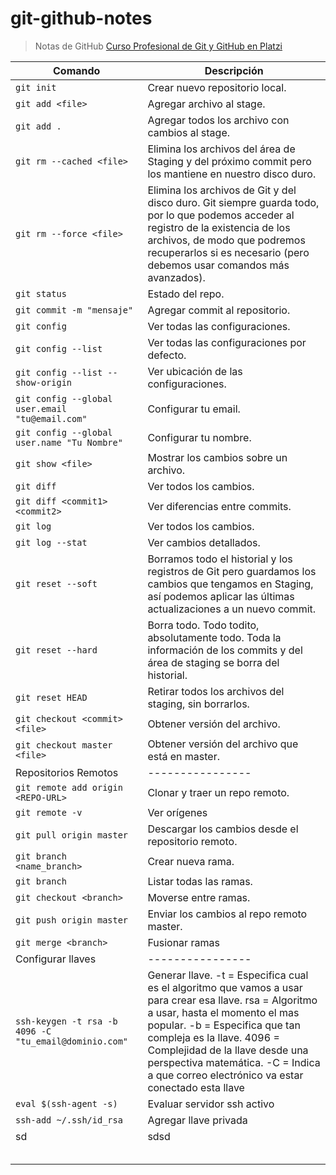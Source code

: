 # git-github-notes
> Notas de GitHub [Curso Profesional de Git y GitHub en Platzi](https://platzi.com/clases/git-github/)


| Comando | Descripción |
|---------|-------------|
|`git init`|Crear nuevo repositorio local.|
|`git add <file>`|Agregar archivo al stage.|
|`git add .`|Agregar todos los archivo con cambios al stage.|
|`git rm --cached <file>`|Elimina los archivos del área de Staging y del próximo commit pero los mantiene en nuestro disco duro.|
|`git rm --force <file>`|Elimina los archivos de Git y del disco duro. Git siempre guarda todo, por lo que podemos acceder al registro de la existencia de los archivos, de modo que podremos recuperarlos si es necesario (pero debemos usar comandos más avanzados).|
|`git status`|Estado del repo.|
|`git commit -m "mensaje"`|Agregar commit al repositorio.|
|`git config`|Ver todas las configuraciones.|
|`git config --list`|Ver todas las configuraciones por defecto.|
|`git config --list --show-origin`|Ver ubicación de las configuraciones.|
|`git config --global user.email "tu@email.com"`|Configurar tu email.|
|`git config --global user.name "Tu Nombre"`|Configurar tu nombre.|
|`git show <file>`|Mostrar los cambios sobre un archivo.|
|`git diff`|Ver todos los cambios.|
|`git diff <commit1> <commit2>`|Ver diferencias entre commits.|
|`git log`|Ver todos los cambios.|
|`git log --stat`|Ver cambios detallados.|
|`git reset --soft`|Borramos todo el historial y los registros de Git pero guardamos los cambios que tengamos en Staging, así podemos aplicar las últimas actualizaciones a un nuevo commit.|
|`git reset --hard`|Borra todo. Todo todito, absolutamente todo. Toda la información de los commits y del área de staging se borra del historial.|
|`git reset HEAD`|Retirar todos los archivos del staging, sin borrarlos.|
|`git checkout <commit> <file>`|Obtener versión del archivo.|
|`git checkout master <file>`|Obtener versión del archivo que está en master.|
|Repositorios Remotos|----------------|
|`git remote add origin <REPO-URL>`|Clonar y traer un repo remoto.|
|`git remote -v`|Ver orígenes|
|`git pull origin master`|Descargar los cambios desde el repositorio remoto.|
|`git branch <name_branch>`|Crear nueva rama.|
|`git branch`|Listar todas las ramas.|
|`git checkout <branch>`|Moverse entre ramas.|
|`git push origin master`|Enviar los cambios al repo remoto master.|
|`git merge <branch>`|Fusionar ramas|
|Configurar llaves|----------------|
|`ssh-keygen -t rsa -b 4096 -C "tu_email@dominio.com"`|Generar llave. -t = Especifica cual es el algoritmo que vamos a usar para crear esa llave. rsa = Algoritmo a usar, hasta el momento el mas popular. -b = Especifica que tan compleja es la llave. 4096 = Complejidad de la llave desde una perspectiva matemática. -C = Indica a que correo electrónico va estar conectado esta llave|
|`eval $(ssh-agent -s)`|Evaluar servidor ssh activo|
|`ssh-add ~/.ssh/id_rsa`|Agregar llave privada|
|sd|sdsd|
|||
|||
|||
|||
|||